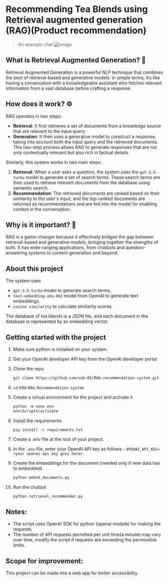 # Recommending Tea Blends using Retrieval augmented generation (RAG)(Product recommendation)

> An example chat
> ![image](https://github.com/vak-01/RAG-recommendation-system/assets/78302047/65f3703f-65c8-41fb-ae6d-01ac81d2c6cf)

## What is Retrieval Augmented Generation? :thinking:
Retrieval Augmented Generation is a powerful NLP technique that combines the best of retrieval-based and generative models. In simple terms, it’s like having a conversation with a knowledgeable assistant who fetches relevant information from a vast database before crafting a response.

## How does it work? :gear:
RAG operates in two steps:

- **Retrieval**: It first retrieves a set of documents from a knowledge source that are relevant to the input query.
- **Generation**: It then uses a generative model to construct a response, taking into account both the input query and the retrieved documents.
This two-step process allows RAG to generate responses that are not only contextually relevant but also rich in factual details.

Similarly, this system works in two main steps:

1. **Retrieval**: When a user asks a question, the system uses the `gpt-3.5-turbo` model to generate a set of search terms. These search terms are then used to retrieve relevant documents from the database using semantic search.
2. **Recommendation**: The retrieved documents are ranked based on their similarity to the user's input, and the top-ranked documents are returned as recommendations and are fed into the model for enabling context in the conversation.

## Why is it important? :dart:
RAG is a game-changer because it effectively bridges the gap between retrieval-based and generative models, bringing together the strengths of both. It has wide-ranging applications, from chatbots and question-answering systems to content generation and beyond.

## About this project
The system uses 
- `gpt-3.5-turbo` model to generate search terms,
- `text-embedding-ada-002` model from OpenAI to generate text embeddings.
- `cosine similarity` to calculate similarity scores.

The database of tea blends is a JSON file, and each document in the database is represented by an embedding vector.




## Getting started with the project

1. Make sure python is installed on your system.

2. Get your OpenAI developer API key from the OpenAI developer portal
   
3. Clone the repo
      ```md
      git clone https://github.com/vak-01/RAG-recommendation-system.git
      ```
4. `cd` into `RAG-Recommendation-system`

5. Create a virtual environment for the project and activate it
      ```md
      python -m venv env
      env\Scripts\activate
      ```

6. Install the requirements
    ```
    pip install -r requirements.txt
    ```

7. Create a .env file at the root of your project.

8. In the `.env` file, enter your OpenAI API key as follows - `OPENAI_API_KEY=<your openai api key goes here>`

9. Create the embeddings for the document (needed only if new data has to embedded)
      ```py
      python embed_documents.py
      ```

10. Run the chatbot
      ```py
      python retrieval_recommender.py
      ```

## Notes:
- The script uses OpenAI SDK for python (openai module) for making the requests.
- The number of API requests permitted per unit time(a minute) may vary over time, modify the script if requests are exceeding the permissible limits.


## Scope for improvement:
This project can be made into a web app for better accessibility.
